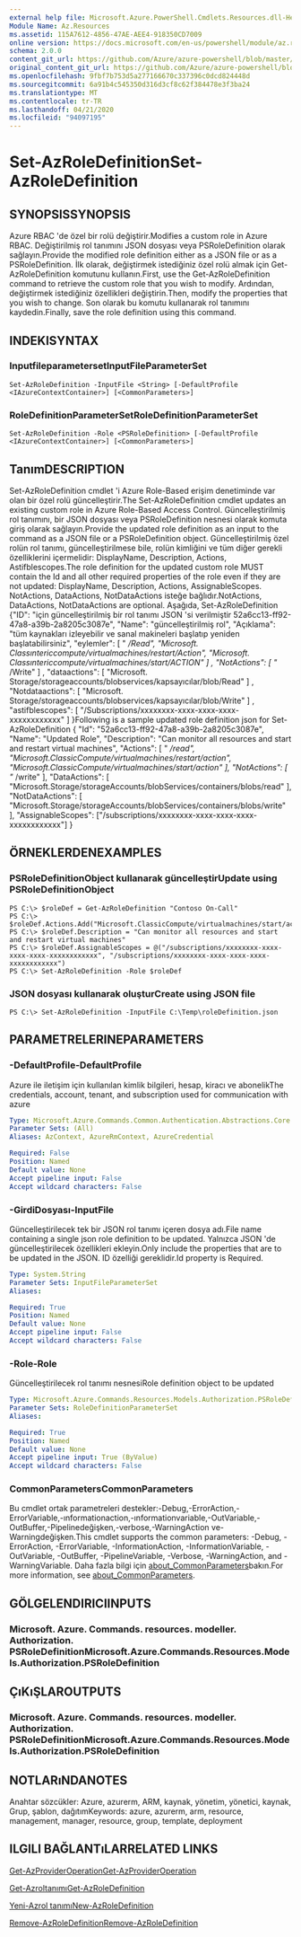 ```yaml
---
external help file: Microsoft.Azure.PowerShell.Cmdlets.Resources.dll-Help.xml
Module Name: Az.Resources
ms.assetid: 115A7612-4856-47AE-AEE4-918350CD7009
online version: https://docs.microsoft.com/en-us/powershell/module/az.resources/set-azroledefinition
schema: 2.0.0
content_git_url: https://github.com/Azure/azure-powershell/blob/master/src/Resources/Resources/help/Set-AzRoleDefinition.md
original_content_git_url: https://github.com/Azure/azure-powershell/blob/master/src/Resources/Resources/help/Set-AzRoleDefinition.md
ms.openlocfilehash: 9fbf7b753d5a277166670c337396c0dcd824448d
ms.sourcegitcommit: 6a91b4c545350d316d3cf8c62f384478e3f3ba24
ms.translationtype: MT
ms.contentlocale: tr-TR
ms.lasthandoff: 04/21/2020
ms.locfileid: "94097195"
---
```

# <span data-ttu-id="44c3d-101">Set-AzRoleDefinition</span><span class="sxs-lookup"><span data-stu-id="44c3d-101">Set-AzRoleDefinition</span></span>

## <span data-ttu-id="44c3d-102">SYNOPSIS</span><span class="sxs-lookup"><span data-stu-id="44c3d-102">SYNOPSIS</span></span>
<span data-ttu-id="44c3d-103">Azure RBAC 'de özel bir rolü değiştirir.</span><span class="sxs-lookup"><span data-stu-id="44c3d-103">Modifies a custom role in Azure RBAC.</span></span>
<span data-ttu-id="44c3d-104">Değiştirilmiş rol tanımını JSON dosyası veya PSRoleDefinition olarak sağlayın.</span><span class="sxs-lookup"><span data-stu-id="44c3d-104">Provide the modified role definition either as a JSON file or as a PSRoleDefinition.</span></span>
<span data-ttu-id="44c3d-105">İlk olarak, değiştirmek istediğiniz özel rolü almak için Get-AzRoleDefinition komutunu kullanın.</span><span class="sxs-lookup"><span data-stu-id="44c3d-105">First, use the Get-AzRoleDefinition command to retrieve the custom role that you wish to modify.</span></span>
<span data-ttu-id="44c3d-106">Ardından, değiştirmek istediğiniz özellikleri değiştirin.</span><span class="sxs-lookup"><span data-stu-id="44c3d-106">Then, modify the properties that you wish to change.</span></span>
<span data-ttu-id="44c3d-107">Son olarak bu komutu kullanarak rol tanımını kaydedin.</span><span class="sxs-lookup"><span data-stu-id="44c3d-107">Finally, save the role definition using this command.</span></span>

## <span data-ttu-id="44c3d-108">INDEKI</span><span class="sxs-lookup"><span data-stu-id="44c3d-108">SYNTAX</span></span>

### <span data-ttu-id="44c3d-109">Inputfileparameterset</span><span class="sxs-lookup"><span data-stu-id="44c3d-109">InputFileParameterSet</span></span>
```
Set-AzRoleDefinition -InputFile <String> [-DefaultProfile <IAzureContextContainer>] [<CommonParameters>]
```

### <span data-ttu-id="44c3d-110">RoleDefinitionParameterSet</span><span class="sxs-lookup"><span data-stu-id="44c3d-110">RoleDefinitionParameterSet</span></span>
```
Set-AzRoleDefinition -Role <PSRoleDefinition> [-DefaultProfile <IAzureContextContainer>] [<CommonParameters>]
```

## <span data-ttu-id="44c3d-111">Tanım</span><span class="sxs-lookup"><span data-stu-id="44c3d-111">DESCRIPTION</span></span>
<span data-ttu-id="44c3d-112">Set-AzRoleDefinition cmdlet 'i Azure Role-Based erişim denetiminde var olan bir özel rolü güncelleştirir.</span><span class="sxs-lookup"><span data-stu-id="44c3d-112">The Set-AzRoleDefinition cmdlet updates an existing custom role in Azure Role-Based Access Control.</span></span>
<span data-ttu-id="44c3d-113">Güncelleştirilmiş rol tanımını, bir JSON dosyası veya PSRoleDefinition nesnesi olarak komuta giriş olarak sağlayın.</span><span class="sxs-lookup"><span data-stu-id="44c3d-113">Provide the updated role definition as an input to the command as a JSON file or a PSRoleDefinition object.</span></span>
<span data-ttu-id="44c3d-114">Güncelleştirilmiş özel rolün rol tanımı, güncelleştirilmese bile, rolün kimliğini ve tüm diğer gerekli özelliklerini içermelidir: DisplayName, Description, Actions, Astifblescopes.</span><span class="sxs-lookup"><span data-stu-id="44c3d-114">The role definition for the updated custom role MUST contain the Id and all other required properties of the role even if they are not updated: DisplayName, Description, Actions, AssignableScopes.</span></span>
<span data-ttu-id="44c3d-115">NotActions, DataActions, NotDataActions isteğe bağlıdır.</span><span class="sxs-lookup"><span data-stu-id="44c3d-115">NotActions, DataActions, NotDataActions are optional.</span></span>
<span data-ttu-id="44c3d-116">Aşağıda, Set-AzRoleDefinition {"ID": "için güncelleştirilmiş bir rol tanımı JSON 'si verilmiştir 52a6cc13-ff92-47a8-a39b-2a8205c3087e", "Name": "güncelleştirilmiş rol", "Açıklama": "tüm kaynakları izleyebilir ve sanal makineleri başlatıp yeniden başlatabilirsiniz", "eylemler": \[ " */Read", "Microsoft. Classıntericcompute/virtualmachines/restart/Action", "Microsoft. Classıntericcompute/virtualmachines/start/ACTION" \] , "NotActions": \[ "* /Write" \] , "dataactions": \[ "Microsoft. Storage/storageaccounts/blobservices/kapsayıcılar/blob/Read" \] , "Notdataactions": \[ "Microsoft. Storage/storageaccounts/blobservices/kapsayıcılar/blob/Write" \] , "astifblescopes": \[ "/Subscriptions/xxxxxxxx-xxxx-xxxx-xxxx-xxxxxxxxxxxx" \] }</span><span class="sxs-lookup"><span data-stu-id="44c3d-116">Following is a sample updated role definition json for Set-AzRoleDefinition { "Id": "52a6cc13-ff92-47a8-a39b-2a8205c3087e", "Name": "Updated Role", "Description": "Can monitor all resources and start and restart virtual machines", "Actions": \[ " */read", "Microsoft.ClassicCompute/virtualmachines/restart/action", "Microsoft.ClassicCompute/virtualmachines/start/action" \], "NotActions": \[ "* /write" \], "DataActions": \[ "Microsoft.Storage/storageAccounts/blobServices/containers/blobs/read" \], "NotDataActions": \[ "Microsoft.Storage/storageAccounts/blobServices/containers/blobs/write" \], "AssignableScopes": \["/subscriptions/xxxxxxxx-xxxx-xxxx-xxxx-xxxxxxxxxxxx"\] }</span></span>

## <span data-ttu-id="44c3d-117">ÖRNEKLERDEN</span><span class="sxs-lookup"><span data-stu-id="44c3d-117">EXAMPLES</span></span>

### <span data-ttu-id="44c3d-118">PSRoleDefinitionObject kullanarak güncelleştir</span><span class="sxs-lookup"><span data-stu-id="44c3d-118">Update using PSRoleDefinitionObject</span></span>
```
PS C:\> $roleDef = Get-AzRoleDefinition "Contoso On-Call"
PS C:\> $roleDef.Actions.Add("Microsoft.ClassicCompute/virtualmachines/start/action")
PS C:\> $roleDef.Description = "Can monitor all resources and start and restart virtual machines"
PS C:\> $roleDef.AssignableScopes = @("/subscriptions/xxxxxxxx-xxxx-xxxx-xxxx-xxxxxxxxxxxx", "/subscriptions/xxxxxxxx-xxxx-xxxx-xxxx-xxxxxxxxxxxx")
PS C:\> Set-AzRoleDefinition -Role $roleDef
```

### <span data-ttu-id="44c3d-119">JSON dosyası kullanarak oluştur</span><span class="sxs-lookup"><span data-stu-id="44c3d-119">Create using JSON file</span></span>
```
PS C:\> Set-AzRoleDefinition -InputFile C:\Temp\roleDefinition.json
```

## <span data-ttu-id="44c3d-120">PARAMETRELERINE</span><span class="sxs-lookup"><span data-stu-id="44c3d-120">PARAMETERS</span></span>

### <span data-ttu-id="44c3d-121">-DefaultProfile</span><span class="sxs-lookup"><span data-stu-id="44c3d-121">-DefaultProfile</span></span>
<span data-ttu-id="44c3d-122">Azure ile iletişim için kullanılan kimlik bilgileri, hesap, kiracı ve abonelik</span><span class="sxs-lookup"><span data-stu-id="44c3d-122">The credentials, account, tenant, and subscription used for communication with azure</span></span>

```yaml
Type: Microsoft.Azure.Commands.Common.Authentication.Abstractions.Core.IAzureContextContainer
Parameter Sets: (All)
Aliases: AzContext, AzureRmContext, AzureCredential

Required: False
Position: Named
Default value: None
Accept pipeline input: False
Accept wildcard characters: False
```

### <span data-ttu-id="44c3d-123">-GirdiDosyası</span><span class="sxs-lookup"><span data-stu-id="44c3d-123">-InputFile</span></span>
<span data-ttu-id="44c3d-124">Güncelleştirilecek tek bir JSON rol tanımı içeren dosya adı.</span><span class="sxs-lookup"><span data-stu-id="44c3d-124">File name containing a single json role definition to be updated.</span></span>
<span data-ttu-id="44c3d-125">Yalnızca JSON 'de güncelleştirilecek özellikleri ekleyin.</span><span class="sxs-lookup"><span data-stu-id="44c3d-125">Only include the properties that are to be updated in the JSON.</span></span>
<span data-ttu-id="44c3d-126">ID özelliği gereklidir.</span><span class="sxs-lookup"><span data-stu-id="44c3d-126">Id property is Required.</span></span>

```yaml
Type: System.String
Parameter Sets: InputFileParameterSet
Aliases:

Required: True
Position: Named
Default value: None
Accept pipeline input: False
Accept wildcard characters: False
```

### <span data-ttu-id="44c3d-127">-Role</span><span class="sxs-lookup"><span data-stu-id="44c3d-127">-Role</span></span>
<span data-ttu-id="44c3d-128">Güncelleştirilecek rol tanımı nesnesi</span><span class="sxs-lookup"><span data-stu-id="44c3d-128">Role definition object to be updated</span></span>

```yaml
Type: Microsoft.Azure.Commands.Resources.Models.Authorization.PSRoleDefinition
Parameter Sets: RoleDefinitionParameterSet
Aliases:

Required: True
Position: Named
Default value: None
Accept pipeline input: True (ByValue)
Accept wildcard characters: False
```

### <span data-ttu-id="44c3d-129">CommonParameters</span><span class="sxs-lookup"><span data-stu-id="44c3d-129">CommonParameters</span></span>
<span data-ttu-id="44c3d-130">Bu cmdlet ortak parametreleri destekler:-Debug,-ErrorAction,-ErrorVariable,-ınformationaction,-ınformationvariable,-OutVariable,-OutBuffer,-Pipelinedeğişken,-verbose,-WarningAction ve-Warningdeğişken.</span><span class="sxs-lookup"><span data-stu-id="44c3d-130">This cmdlet supports the common parameters: -Debug, -ErrorAction, -ErrorVariable, -InformationAction, -InformationVariable, -OutVariable, -OutBuffer, -PipelineVariable, -Verbose, -WarningAction, and -WarningVariable.</span></span> <span data-ttu-id="44c3d-131">Daha fazla bilgi için [about_CommonParameters](http://go.microsoft.com/fwlink/?LinkID=113216)bakın.</span><span class="sxs-lookup"><span data-stu-id="44c3d-131">For more information, see [about_CommonParameters](http://go.microsoft.com/fwlink/?LinkID=113216).</span></span>

## <span data-ttu-id="44c3d-132">GÖLGELENDIRICI</span><span class="sxs-lookup"><span data-stu-id="44c3d-132">INPUTS</span></span>

### <span data-ttu-id="44c3d-133">Microsoft. Azure. Commands. resources. modeller. Authorization. PSRoleDefinition</span><span class="sxs-lookup"><span data-stu-id="44c3d-133">Microsoft.Azure.Commands.Resources.Models.Authorization.PSRoleDefinition</span></span>

## <span data-ttu-id="44c3d-134">ÇıKıŞLAR</span><span class="sxs-lookup"><span data-stu-id="44c3d-134">OUTPUTS</span></span>

### <span data-ttu-id="44c3d-135">Microsoft. Azure. Commands. resources. modeller. Authorization. PSRoleDefinition</span><span class="sxs-lookup"><span data-stu-id="44c3d-135">Microsoft.Azure.Commands.Resources.Models.Authorization.PSRoleDefinition</span></span>

## <span data-ttu-id="44c3d-136">NOTLARıNDA</span><span class="sxs-lookup"><span data-stu-id="44c3d-136">NOTES</span></span>
<span data-ttu-id="44c3d-137">Anahtar sözcükler: Azure, azurerm, ARM, kaynak, yönetim, yönetici, kaynak, Grup, şablon, dağıtım</span><span class="sxs-lookup"><span data-stu-id="44c3d-137">Keywords: azure, azurerm, arm, resource, management, manager, resource, group, template, deployment</span></span>

## <span data-ttu-id="44c3d-138">ILGILI BAĞLANTıLAR</span><span class="sxs-lookup"><span data-stu-id="44c3d-138">RELATED LINKS</span></span>

[<span data-ttu-id="44c3d-139">Get-AzProviderOperation</span><span class="sxs-lookup"><span data-stu-id="44c3d-139">Get-AzProviderOperation</span></span>](./Get-AzProviderOperation.md)

[<span data-ttu-id="44c3d-140">Get-Azroltanımı</span><span class="sxs-lookup"><span data-stu-id="44c3d-140">Get-AzRoleDefinition</span></span>](./Get-AzRoleDefinition.md)

[<span data-ttu-id="44c3d-141">Yeni-Azrol tanımı</span><span class="sxs-lookup"><span data-stu-id="44c3d-141">New-AzRoleDefinition</span></span>](./New-AzRoleDefinition.md)

[<span data-ttu-id="44c3d-142">Remove-AzRoleDefinition</span><span class="sxs-lookup"><span data-stu-id="44c3d-142">Remove-AzRoleDefinition</span></span>](./Remove-AzRoleDefinition.md)

